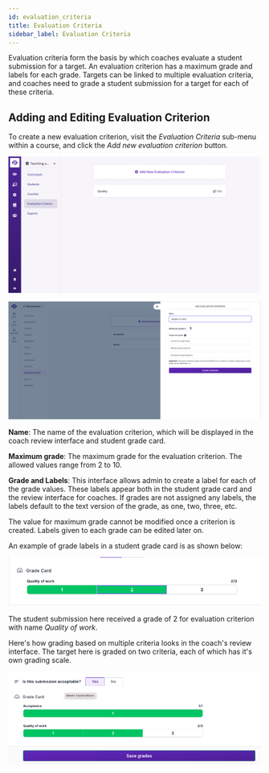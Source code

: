 ```yaml
---
id: evaluation_criteria
title: Evaluation Criteria
sidebar_label: Evaluation Criteria
---
```


Evaluation criteria form the basis by which coaches evaluate a student submission for a target. An evaluation criterion has a maximum grade and labels for each grade. Targets can be linked to multiple evaluation criteria, and coaches need to grade a student submission
for a target for each of these criteria.

## Adding and Editing Evaluation Criterion

To create a new evaluation criterion, visit the _Evaluation Criteria_ sub-menu within a course, and click the _Add new evaluation criterion_ button.

![Evaluation criteria page in school administration interface](../assets/evaluation_criteria/evaluation_criteria_page_edhrjl.png)

![Creating an Evaluation Criteria](../assets/evaluation_criteria/creating_evaluation_criteria.png)

**Name**: The name of the evaluation criterion, which will be displayed in the coach review interface and student grade card.

**Maximum grade**: The maximum grade for the evaluation criterion. The allowed values range from 2 to 10.

**Grade and Labels**: This interface allows admin to create a label for each of the grade values. These labels appear both in the student grade card and the review interface for coaches. If grades are not assigned any labels, the labels default to the text version of the grade, as one, two, three, etc.

The value for maximum grade cannot be modified once a criterion is created. Labels given to each grade can be edited later on.

An example of grade labels in a student grade card is as shown below:

![Student grade card for a reviewed submission](../assets/evaluation_criteria/grade_card_single_ec.png)

The student submission here received a grade of 2 for evaluation criterion with name _Quality of work_.

Here's how grading based on multiple criteria looks in the coach's review interface. The target here is graded on two criteria, each of which has it's own grading scale.

![Coach review interface for target with multiple criterion](../assets/evaluation_criteria/grade_card_multiple_ec.png)
